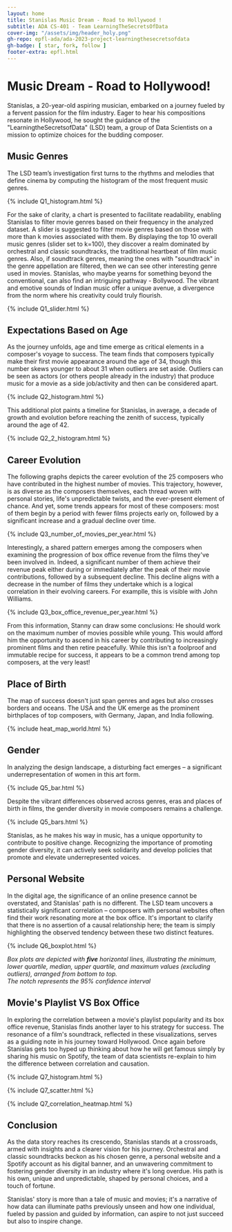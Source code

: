 ```yaml
---
layout: home
title: Stanislas Music Dream - Road to Hollywood !
subtitle: ADA CS-401 - Team LearningTheSecretsOfData
cover-img: "/assets/img/header_holy.png"
gh-repo: epfl-ada/ada-2023-project-learningthesecretsofdata
gh-badge: [ star, fork, follow ]
footer-extra: epfl.html
---
```


# Music Dream - Road to Hollywood!

Stanislas, a 20-year-old aspiring musician, embarked on a journey fueled by a fervent passion for the film industry.
Eager to hear his compositions resonate in Hollywood, he sought the guidance of the "LearningtheSecretsofData" (LSD)
team, a group of Data Scientists on a mission to optimize choices for the budding composer.

## Music Genres

The LSD team’s investigation first turns to the rhythms and melodies that define cinema by computing the histogram
of the most frequent music genres.

{% include Q1_histogram.html %}

For the sake of clarity, a chart is presented to facilitate readability, enabling Stanislas to filter movie genres based
on their frequency in the analyzed dataset. A slider is suggested to filter movie genres based on those with more than k
movies associated with them. By displaying the top 10 overall music genres (slider set to k=100), they discover a realm
dominated by orchestral and classic soundtracks, the traditional heartbeat of film music genres.
Also, if soundtrack genres, meaning the ones with "soundtrack" in the genre appellation are filtered, then we can see
other interesting genre used in movies. Stanislas, who maybe yearns for something beyond the conventional, can also find
an intriguing pathway - Bollywood. The vibrant and emotive sounds of Indian music offer a unique avenue, a divergence
from the norm where his creativity could truly flourish.

{% include Q1_slider.html %}

## Expectations Based on Age

As the journey unfolds, age and time emerge as critical elements in a composer's voyage to success. The team finds that
composers typically make their first movie appearance around the age of 34, though this number skews younger to about 31
when outliers are set aside. Outliers can be seen as actors (or others people already in the industry) that produce
music for a movie as a side job/activity and then can be considered apart.

{% include Q2_histogram.html %}

This additional plot paints a timeline for Stanislas, in average, a decade of growth and evolution before
reaching the zenith of success, typically around the age of 42.

{% include Q2_2_histogram.html %}

## Career Evolution

The following graphs depicts the career evolution of the 25 composers who have contributed in the highest number of movies.
This trajectory, however, is as diverse as the composers themselves, each thread woven with personal stories, life's unpredictable twists, and the ever-present element of chance. 
And yet, some trends appears for most of these composers: most of them begin by a period with fewer films projects early on, followed by a significant increase and a gradual decline over time.

{% include Q3_number_of_movies_per_year.html %}

Interestingly, a shared pattern emerges among the composers when examining the progression of box office revenue from the films they've been involved in. Indeed, a significant number of them achieve their revenue peak either during or immediately after the peak of their movie contributions, followed by a subsequent decline. This decline aligns with a decrease in the number of films they undertake which is a logical correlation in their evolving careers. For examplle, this is visible with John Williams.

{% include Q3_box_office_revenue_per_year.html %}

From this information, Stanny can draw some conclusions: He should work on the maximum number of movies possible while young. This would afford him the opportunity to ascend in his career by contributing to increasingly prominent films and then retire peacefully. While this isn't a foolproof and immutable recipe for success, it appears to be a common trend among top composers, at the very least!

## Place of Birth

The map of success doesn't just span genres and ages but also crosses borders and oceans. The USA and the UK emerge as
the prominent birthplaces of top composers, with Germany, Japan, and India following.

{% include heat_map_world.html %}

## Gender

In analyzing the design landscape, a disturbing fact emerges – a significant underrepresentation of women in this art form.

{% include Q5_bar.html %}

Despite the vibrant differences observed across genres, 
eras and places of birth in films, the gender diversity in 
movie composers remains a challenge.

{% include Q5_bars.html %}

Stanislas, as he makes his way in music, has a unique opportunity
to contribute to positive change. Recognizing the importance of
promoting gender diversity, it can actively seek solidarity and
develop policies that promote and elevate underrepresented 
voices.

## Personal Website

In the digital age, the significance of an online presence cannot be overstated, and Stanislas' path is no different.
The LSD team uncovers a statistically significant correlation – composers with personal websites often find their work
resonating more at the box office. It's important to clarify that there is no assertion of a causal relationship here;
the team is simply highlighting the observed tendency between these two distinct features.

{% include Q6_boxplot.html %}

*Box plots are depicted with **five** horizontal lines, illustrating the minimum, lower quartile, median, upper 
quartile, and maximum values (excluding outliers), arranged from bottom to top. <br> The notch represents the 95% 
confidence interval*

## Movie's Playlist VS Box Office

In exploring the correlation between a movie's playlist popularity and 
its box office revenue, Stanislas finds another layer to his strategy 
for success. The resonance of a film's soundtrack, reflected in these 
visualizations, serves as a guiding note in his journey toward Hollywood.
Once again before Stanislas gets too hyped up thinking about how he will get famous simply by sharing his music on Spotify, the team of data scientists
re-explain to him the difference between correlation and causation.

{% include Q7_histogram.html %}

{% include Q7_scatter.html %}

{% include Q7_correlation_heatmap.html %}

## Conclusion

As the data story reaches its crescendo, Stanislas stands at a crossroads, armed with insights and a clearer vision for
his journey. Orchestral and classic soundtracks beckon as his chosen genre, a personal website and a Spotify account as his digital banner,
and an
unwavering commitment to fostering gender diversity in an industry where it's long overdue. His path is his own, unique
and unpredictable, shaped by personal choices, and a touch of fortune.

Stanislas' story is more than a tale of music and movies; it's a narrative of how data can illuminate paths previously
unseen and how one individual, fueled by passion and guided by information, can aspire to not just succeed but also to
inspire change.
